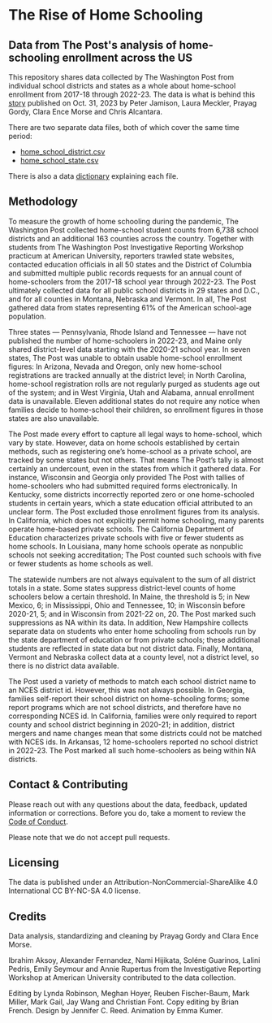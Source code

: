 # The Rise of Home Schooling
## Data from The Post's analysis of home-schooling enrollment across the US

This repository shares data collected by The Washington Post from individual school districts and states as a whole about home-school enrollment from 2017-18 through 2022-23. The data is what is behind this [story](https://www.washingtonpost.com/education/interactive/2023/homeschooling-growth-data-by-district/) published on Oct. 31, 2023 by Peter Jamison, Laura Meckler, Prayag Gordy, Clara Ence Morse and Chris Alcantara.

There are two separate data files, both of which cover the same time period: 
- [home_school_district.csv](https://github.com/washingtonpost/data_home_schooling/blob/main/home_school_district.csv)
- [home_school_state.csv](https://github.com/washingtonpost/data_home_schooling/blob/main/home_school_state.csv)

There is also a data [dictionary](https://github.com/washingtonpost/data_home_schooling/blob/main/home_school_data_dictionary.csv) explaining each file.

## Methodology
To measure the growth of home schooling during the pandemic, The Washington Post collected home-school student counts from 6,738 school districts and an additional 163 counties across the country. Together with students from The Washington Post Investigative Reporting Workshop practicum at American University, reporters trawled state websites, contacted education officials in all 50 states and the District of Columbia and submitted multiple public records requests for an annual count of home-schoolers from the 2017-18 school year through 2022-23.
The Post ultimately collected data for all public school districts in 29 states and D.C., and for all counties in Montana, Nebraska and Vermont. In all, The Post gathered data from states representing 61% of the American school-age population.

Three states — Pennsylvania, Rhode Island and Tennessee — have not published the number of home-schoolers in 2022-23, and Maine only shared district-level data starting with the 2020-21 school year. In seven states, The Post was unable to obtain usable home-school enrollment figures: In Arizona, Nevada and Oregon, only new home-school registrations are tracked annually at the district level; in North Carolina, home-school registration rolls are not regularly purged as students age out of the system; and in West Virginia, Utah and Alabama, annual enrollment data is unavailable. Eleven additional states do not require any notice when families decide to home-school their children, so enrollment figures in those states are also unavailable.

The Post made every effort to capture all legal ways to home-school, which vary by state. However, data on home schools established by certain methods, such as registering one’s home-school as a private school, are tracked by some states but not others. That means The Post’s tally is almost certainly an undercount, even in the states from which it gathered data. For instance, Wisconsin and Georgia only provided The Post with tallies of home-schoolers who had submitted required forms electronically. In Kentucky, some districts incorrectly reported zero or one home-schooled students in certain years, which a state education official attributed to an unclear form. The Post excluded those enrollment figures from its analysis. In California, which does not explicitly permit home schooling, many parents operate home-based private schools. The California Department of Education characterizes private schools with five or fewer students as home schools. In Louisiana, many home schools operate as nonpublic schools not seeking accreditation; The Post counted such schools with five or fewer students as home schools as well.

The statewide numbers are not always equivalent to the sum of all district totals in a state. Some states suppress district-level counts of home schoolers below a certain threshold. In Maine, the threshold is 5; in New Mexico, 6; in Mississippi, Ohio and Tennessee, 10; in Wisconsin before 2020-21, 5; and in Wisconsin from 2021-22 on, 20. The Post marked such suppressions as NA within its data. In addition, New Hampshire collects separate data on students who enter home schooling from schools run by the state department of education or from private schools; these additional students are reflected in state data but not district data. Finally, Montana, Vermont and Nebraska collect data at a county level, not a district level, so there is no district data available.

The Post used a variety of methods to match each school district name to an NCES district id. However, this was not always possible. In Georgia, families self-report their school district on home-schooling forms; some report programs which are not school districts, and therefore have no corresponding NCES id. In California, families were only required to report county and school district beginning in 2020-21; in addition, district mergers and name changes mean that some districts could not be matched with NCES ids. In Arkansas, 12 home-schoolers reported no school district in 2022-23. The Post marked all such home-schoolers as being within NA districts.

## Contact & Contributing
Please reach out with any questions about the data, feedback, updated information or corrections. Before you do, take a moment to review the [Code of Conduct](https://github.com/washingtonpost/data-police-shootings/blob/master/CODE_OF_CONDUCT.md).

Please note that we do not accept pull requests.

## Licensing
The data is published under an Attribution-NonCommercial-ShareAlike 4.0 International CC BY-NC-SA 4.0 license.

## Credits
Data analysis, standardizing and cleaning by Prayag Gordy and Clara Ence Morse.

Ibrahim Aksoy, Alexander Fernandez, Nami Hijikata, Soléne Guarinos, Lalini Pedris, Emily Seymour and Annie Rupertus from the Investigative Reporting Workshop at American University contributed to the data collection. 

Editing by Lynda Robinson, Meghan Hoyer, Reuben Fischer-Baum, Mark Miller, Mark Gail, Jay Wang and Christian Font. Copy editing by Brian French. Design by Jennifer C. Reed. Animation by Emma Kumer.
